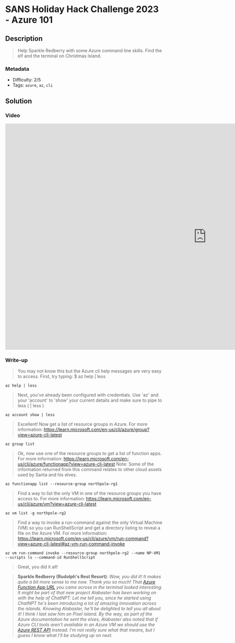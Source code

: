 # SANS Holiday Hack Challenge 2023 - Azure 101

## Description

> Help Sparkle Redberry with some Azure command line skills. Find the elf and the terminal on Christmas Island.

### Metadata

- Difficulty: 2/5
- Tags: `azure`, `az`, `cli`

## Solution

### Video

<iframe width="1280" height="720" src="https://www.youtube-nocookie.com/embed/LtHHYrNxOEw?start=500" title="SANS Holiday Hack Challenge 2023 - Azure 101" frameborder="0" allow="accelerometer; autoplay; clipboard-write; encrypted-media; gyroscope; picture-in-picture; web-share" referrerpolicy="strict-origin-when-cross-origin" allowfullscreen></iframe>

### Write-up

> You may not know this but the Azure cli help messages are very easy to access. First, try typing: $ az help | less

```shell
az help | less
```

> Next, you've already been configured with credentials. Use 'az' and your 'account' to 'show' your current details and make sure to pipe to less ( | less )

```shell
az account show | less
```

> Excellent! Now get a list of resource groups in Azure. For more information: https://learn.microsoft.com/en-us/cli/azure/group?view=azure-cli-latest

```shell
az group list
```

> Ok, now use one of the resource groups to get a list of function apps. For more information: https://learn.microsoft.com/en-us/cli/azure/functionapp?view=azure-cli-latest Note: Some of the information returned from this command relates to other cloud assets used by Santa and his elves.

```shell
az functionapp list --resource-group northpole-rg1
```

> Find a way to list the only VM in one of the resource groups you have access to. For more information: https://learn.microsoft.com/en-us/cli/azure/vm?view=azure-cli-latest

```shell
az vm list -g northpole-rg2
```

> Find a way to invoke a run-command against the only Virtual Machine (VM) so you can RunShellScript and get a directory listing to reveal a file on the Azure VM. For more information: https://learn.microsoft.com/en-us/cli/azure/vm/run-command?view=azure-cli-latest#az-vm-run-command-invoke

```shell
az vm run-command invoke --resource-group northpole-rg2 --name NP-VM1 --scripts ls --command-id RunShellScript
```

> Great, you did it all!

> **Sparkle Redberry (Rudolph's Rest Resort)**:
*Wow, you did it!
It makes quite a bit more sense to me now. Thank you so much!
That [Azure Function App URL](https://northpole-ssh-certs-fa.azurewebsites.net/api/create-cert?code=candy-cane-twirl) you came across in the terminal looked interesting.
It might be part of that new project Alabaster has been working on with the help of ChatNPT.
Let me tell you, since he started using ChatNPT he's been introducing a lot of amazing innovation across the islands.
Knowing Alabaster, he'll be delighted to tell you all about it! I think I last saw him on Pixel island.
By the way, as part of the Azure documentation he sent the elves, Alabaster also noted that if Azure CLI tools aren't available in an Azure VM we should use the [Azure REST API](https://learn.microsoft.com/en-us/entra/identity/managed-identities-azure-resources/how-to-use-vm-token) instead.
I'm not really sure what that means, but I guess I know what I'll be studying up on next.*